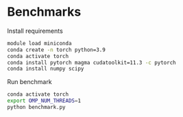 
# Benchmarks


Install requirements

```bash
module load miniconda
conda create -n torch python=3.9
conda activate torch
conda install pytorch magma cudatoolkit=11.3 -c pytorch
conda install numpy scipy
```

Run benchmark

```bash
conda activate torch
export OMP_NUM_THREADS=1
python benchmark.py
```
